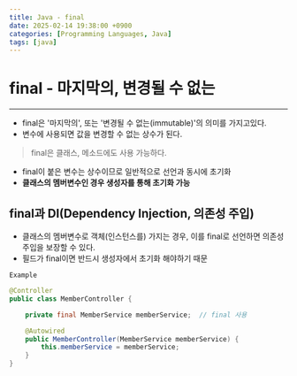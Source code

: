```yaml
---
title: Java - final
date: 2025-02-14 19:38:00 +0900
categories: [Programming Languages, Java]
tags: [java]
---
```


# final - 마지막의, 변경될 수 없는
---
- final은 '마지막의', 또는 '변경될 수 없는(immutable)'의 의미를 가지고있다.
- 변수에 사용되면 값을 변경할 수 없는 상수가 된다.
> final은 클래스, 메소드에도 사용 가능하다.
- final이 붙은 변수는 상수이므로 일반적으로 선언과 동시에 초기화
- __클래스의 멤버변수인 경우 생성자를 통해 초기화 가능__

## final과 DI(Dependency Injection, 의존성 주입)
- 클래스의 멤버변수로 객체(인스턴스를) 가지는 경우, 이를 final로 선언하면 의존성 주입을 보장할 수 있다.
- 필드가 final이면 반드시 생성자에서 초기화 해야하기 때문   

`Example`
```java
@Controller
public class MemberController {

    private final MemberService memberService;  // final 사용

    @Autowired
    public MemberController(MemberService memberService) {
        this.memberService = memberService;
    }
}
```